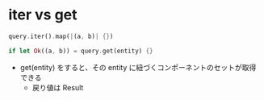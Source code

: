 # iter vs get

```rs
query.iter().map(|(a, b)| {})

if let Ok((a, b)) = query.get(entity) {}
```


- get(entity) をすると、その entity に紐づくコンポーネントのセットが取得できる
  - 戻り値は Result


